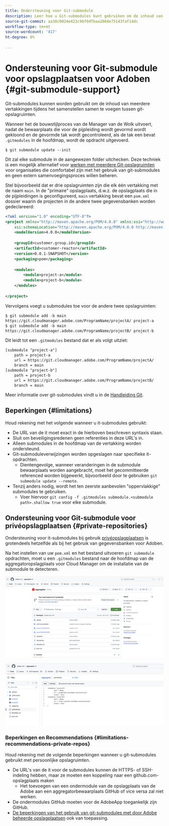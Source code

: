 ```yaml
---
title: Ondersteuning voor Git-submodule
description: Leer hoe u Git-submodules kunt gebruiken om de inhoud van meerdere vertakkingen in git-opslagruimten tijdens het samenstellen samen te voegen.
source-git-commit: aa30c0024e422c96f0dfbaa2804e75143faf14dc
workflow-type: tm+mt
source-wordcount: '417'
ht-degree: 0%

---
```



# Ondersteuning voor Git-submodule voor opslagplaatsen voor Adoben {#git-submodule-support}

Git-submodules kunnen worden gebruikt om de inhoud van meerdere vertakkingen tijdens het samenstellen samen te voegen tussen git-opslagruimten.

Wanneer het de bouwstijlproces van de Manager van de Wolk uitvoert, nadat de bewaarplaats die voor de pijpleiding wordt gevormd wordt gekloond en de gevormde tak wordt gecontroleerd, als de tak een bevat `.gitmodules` in de hoofdmap, wordt de opdracht uitgevoerd.

```
$ git submodule update --init
```

Dit zal elke submodule in de aangewezen folder uitchecken. Deze techniek is een mogelijk alternatief voor [werken met meerdere Git-opslagruimten](/help/managing-code/multiple-git-repos.md) voor organisaties die comfortabel zijn met het gebruik van git-submodules en geen extern samenvoegingsproces willen beheren.

Stel bijvoorbeeld dat er drie opslagruimten zijn die elk één vertakking met de naam `main`. In de &quot;primaire&quot; opslagplaats, d.w.z. de opslagplaats die in de pijpleidingen is geconfigureerd, `main` vertakking bevat een `pom.xml` dossier waarin de projecten in de andere twee gegevensbanken worden gedeclareerd:

```xml
<?xml version="1.0" encoding="UTF-8"?>
<project xmlns="http://maven.apache.org/POM/4.0.0" xmlns:xsi="http://www.w3.org/2001/XMLSchema-instance"
    xsi:schemaLocation="http://maven.apache.org/POM/4.0.0 http://maven.apache.org/maven-v4_0_0.xsd">
    <modelVersion>4.0.0</modelVersion>
   
    <groupId>customer.group.id</groupId>
    <artifactId>customer-reactor</artifactId>
    <version>0.0.1-SNAPSHOT</version>
    <packaging>pom</packaging>
   
    <modules>
        <module>project-a</module>
        <module>project-b</module>
    </modules>
   
</project>
```

Vervolgens voegt u submodules toe voor de andere twee opslagruimten:

```shell
$ git submodule add -b main https://git.cloudmanager.adobe.com/ProgramName/projectA/ project-a
$ git submodule add -b main https://git.cloudmanager.adobe.com/ProgramName/projectB/ project-b
```

Dit leidt tot een `.gitmodules` bestand dat er als volgt uitziet:

```text
[submodule "project-a"]
    path = project-a
    url = https://git.cloudmanager.adobe.com/ProgramName/projectA/
    branch = main
[submodule "project-b"]
    path = project-b
    url = https://git.cloudmanager.adobe.com/ProgramName/projectB/
    branch = main
```

Meer informatie over git-submodules vindt u in de [Handleiding Git](https://git-scm.com/book/en/v2/Git-Tools-Submodules).

## Beperkingen {#limitations}

Houd rekening met het volgende wanneer u it-submodules gebruikt:

* De URL van de it moet exact in de hierboven beschreven syntaxis staan.
* Sluit om beveiligingsredenen geen referenties in deze URL&#39;s in.
* Alleen submodules in de hoofdmap van de vertakking worden ondersteund.
* Git-submoduleverwijzingen worden opgeslagen naar specifieke it-opdrachten.
   * Dientengevolge, wanneer veranderingen in de submodule bewaarplaats worden aangebracht, moet het gecommitteerde referenced worden bijgewerkt, bijvoorbeeld door te gebruiken `git submodule update --remote`.
* Tenzij anders nodig, wordt het ten zeerste aanbevolen &quot;oppervlakkige&quot; submodules te gebruiken.
   * Voer hiervoor `git config -f .gitmodules submodule.<submodule path>.shallow true` voor elke submodule.


## Ondersteuning voor Git-submodule voor privéopslagplaatsen {#private-repositories}

Ondersteuning voor it-submodules bij gebruik [privéopslagplaatsen](private-repositories.md) is grotendeels hetzelfde als bij het gebruik van gegevensbanken voor Adoben.

Na het instellen van uw `pom.xml` en het bestand uitvoeren `git submodule` opdrachten, moet u een `.gitmodules` bestand naar de hoofdmap van de aggregatoropslagplaats voor Cloud Manager om de installatie van de submodule te detecteren.

![.gitmodules, bestand](assets/gitmodules.png)

![aggregator](assets/aggregator.png)

### Beperkingen en Recommendations {#limitations-recommendations-private-repos}

Houd rekening met de volgende beperkingen wanneer u git-submodules gebruikt met persoonlijke opslagruimten.

* De URL&#39;s van de it voor de submodules kunnen de HTTPS- of SSH-indeling hebben, maar ze moeten een koppeling naar een github.com-opslagplaats maken
   * Het toevoegen van een ondermodule van de opslagplaats van de Adobe aan een aggregatorbewaarplaats GitHub of vice versa zal niet werken.
* De ondermodules GitHub moeten voor de AdobeApp toegankelijk zijn GitHub.
* [De beperkingen van het gebruik van git-submodules met door Adobe beheerde opslagplaatsen](#limitations-recommendations) ook van toepassing.